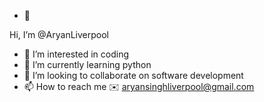 - 👋 
<!---
AryanLiverpool/AryanLiverpool is a ✨ special ✨ repository because its `README.md` (this file) appears on your GitHub profile.
You can click the Preview link to take a look at your changes.
--->
Hi, I’m @AryanLiverpool
- 👀 I’m interested in coding
- 🌱 I’m currently learning python
- 💞️ I’m looking to collaborate on software development 
- 📫 How to reach me ✉️ aryansinghliverpool@gmail.com

